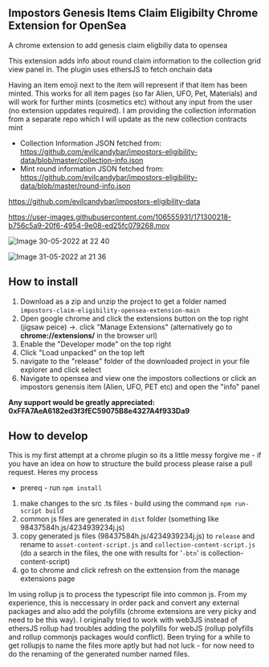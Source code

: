 <h2>Impostors Genesis Items Claim Eligibilty Chrome Extension for OpenSea</h2>

A chrome extension to add genesis claim eligbiliy data to opensea

This extension adds info about round claim information to the collection grid view panel in. The plugin uses ethersJS to fetch onchain data

Having an item emoji next to the item will represent if that item has been minted. This works for all item pages (so far Alien, UFO, Pet, Materials) and will work for further mints (cosmetics etc) without any input from the user (no extension uppdates required). I am providing the collection information from a separate repo which I will update as the new collection contracts mint

- Collection Information JSON fetched from: https://github.com/evilcandybar/impostors-eligibility-data/blob/master/collection-info.json
- Mint round information JSON fetched from: https://github.com/evilcandybar/impostors-eligibility-data/blob/master/round-info.json

https://github.com/evilcandybar/impostors-eligibility-data


https://user-images.githubusercontent.com/106555931/171300218-b756c5a9-20f6-4954-9e08-ed25fc079268.mov


![Image 30-05-2022 at 22 40](https://user-images.githubusercontent.com/106555931/171061640-59b32964-b607-488c-89ca-937ef452c161.jpg)


![Image 31-05-2022 at 21 36](https://user-images.githubusercontent.com/106555931/171280132-27a2d0d9-22b8-43c0-b862-f100657dc75c.jpg)


<h2>How to install</h2>

1. Download as a zip and unzip the project to get a folder named `impostors-claim-eligibility-opensea-extension-main`
2. Open google chrome and click the extensions button on the top right (jigsaw peice) ->. click "Manage Extensions" (alternatively go to **chrome://extensions/** in the browser url)
3. Enable the "Developer mode" on the top right
4. Click "Load unpacked" on the top left
5. navigate to the "release" folder of the downloaded project in your file explorer and click select
6. Navigate to opensea and view one the impostors collections or click an impostors genensis item (Alien, UFO, PET etc) and open the "info" panel

**Any support would be greatly appreciated: 0xFFA7AeA6182ed3f3fEC59075B8e4327A4f933Da9**

<h2>How to develop</h2>
This is my first attempt at a chrome plugin so its a little messy forgive me - if you have an idea on how to structure the build process please raise a pull request. Heres my process

- prereq - run `npm install`

1. make changes to the src .ts files - build using the command `npm run-script build`
2. common js files are generated in `dist` folder (something like 98437584h.js/4234939234j.js)
3. copy generated js files (98437584h.js/4234939234j.js) to `release` and rename to `asset-content-script.js` and `collection-content-script.js` (do a search in the files, the one with results for '`-btn`' is collection-content-script)
4. go to chrome and click refresh on the exttension from the manage extensions page

Im using rollup js to process the typescript file into common js. From my experience, this is neccessary in order pack and convert any external packages and also add the polyfills (chrome extensions are very picky and need to be this way). I originally tried to work with web3JS instead of ethersJS rollup had troubles adding the polyfills for webJS (rollup polyfills and rollup commonjs packages would conflict). Been trying for a while to get rollupjs to name the files more aptly but had not luck - for now need to do the renaming of the generated number named files.
